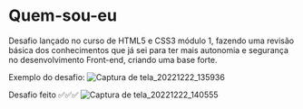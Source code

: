 ﻿# Quem-sou-eu
Desafio lançado no curso de HTML5 e CSS3 módulo 1, fazendo uma revisão básica dos conhecimentos que já sei para ter mais autonomia e segurança no desenvolvimento Front-end, criando uma base forte.

Exemplo do desafio:
![Captura de tela_20221222_135936](https://user-images.githubusercontent.com/71526685/209233609-29665eb7-9ae8-4a81-9b27-714e5f736e9d.png)

Desafio feito ✅✅✅
![Captura de tela_20221222_140555](https://user-images.githubusercontent.com/71526685/209233602-44b3a0bb-bd44-4385-825a-3e6852ba49cd.png)

